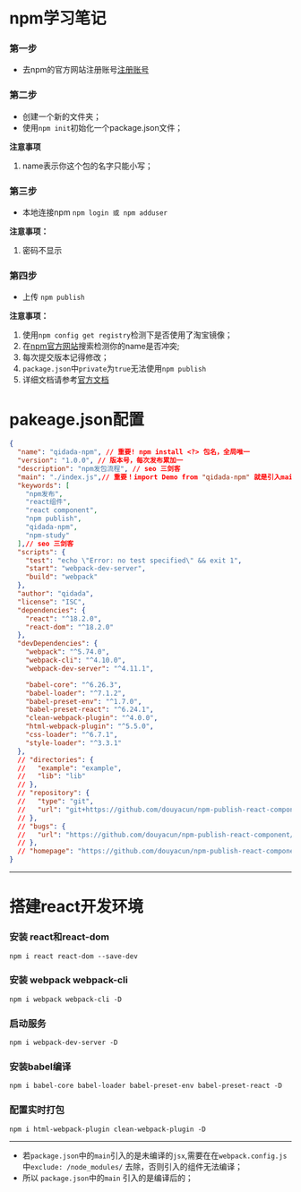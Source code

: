 # npm学习笔记

### 第一步
* 去npm的官方网站注册账号[注册账号](https://www.npmjs.com)
### 第二步
* 创建一个新的文件夹；
* 使用`npm init`初始化一个package.json文件；

**注意事项**
1. name表示你这个包的名字只能小写；
### 第三步
* 本地连接npm `npm login 或 npm adduser`

**注意事项：**
1. 密码不显示
### 第四步
* 上传 `npm publish`

**注意事项：**
1. 使用`npm config get registry`检测下是否使用了淘宝镜像；
2. 在[npm官方网站](https://www.npmjs.com/)搜索检测你的name是否冲突;
3. 每次提交版本记得修改；
4. `package.json`中`private`为`true`无法使用`npm publish`
5. 详细文档请参考[官方文档](https://docs.npmjs.com/about-semantic-versioning)

# pakeage.json配置
``` json
{
  "name": "qidada-npm", // 重要! npm install <?> 包名，全局唯一
  "version": "1.0.0", // 版本号，每次发布累加一
  "description": "npm发包流程", // seo 三剑客
  "main": "./index.js",// 重要！import Demo from "qidada-npm" 就是引入main指定的文件～
  "keywords": [
    "npm发布",
    "react组件",
    "react component",
    "npm publish",
    "qidada-npm",
    "npm-study"
  ],// seo 三剑客
  "scripts": {
    "test": "echo \"Error: no test specified\" && exit 1",
    "start": "webpack-dev-server",
    "build": "webpack"
  },
  "author": "qidada",
  "license": "ISC",
  "dependencies": {
    "react": "^18.2.0",
    "react-dom": "^18.2.0"
  },
  "devDependencies": {
    "webpack": "^5.74.0",
    "webpack-cli": "^4.10.0",
    "webpack-dev-server": "^4.11.1",

    "babel-core": "^6.26.3",
    "babel-loader": "^7.1.2",
    "babel-preset-env": "^1.7.0",
    "babel-preset-react": "^6.24.1",
    "clean-webpack-plugin": "^4.0.0",
    "html-webpack-plugin": "^5.5.0",
    "css-loader": "^6.7.1",
    "style-loader": "^3.3.1"
  },
  // "directories": {
  //   "example": "example",
  //   "lib": "lib"
  // },
  // "repository": {
  //   "type": "git",
  //   "url": "git+https://github.com/douyacun/npm-publish-react-component.git"
  // },
  // "bugs": {
  //   "url": "https://github.com/douyacun/npm-publish-react-component/issues"
  // },
  // "homepage": "https://github.com/douyacun/npm-publish-react-component#readme"
}
```
---


# 搭建react开发环境

### 安装 react和react-dom
`npm i react react-dom --save-dev`

### 安装 webpack webpack-cli

`npm i webpack webpack-cli -D`

### 启动服务
`npm i webpack-dev-server -D`

### 安装babel编译
`npm i babel-core babel-loader babel-preset-env babel-preset-react -D`

### 配置实时打包 
` npm i html-webpack-plugin clean-webpack-plugin -D   `


---

* 若`package.json`中的`main`引入的是未编译的`jsx`,需要在在`webpack.config.js`中`exclude: /node_modules/` 去除，否则引入的组件无法编译；
* 所以 `package.json`中的`main` 引入的是编译后的；





